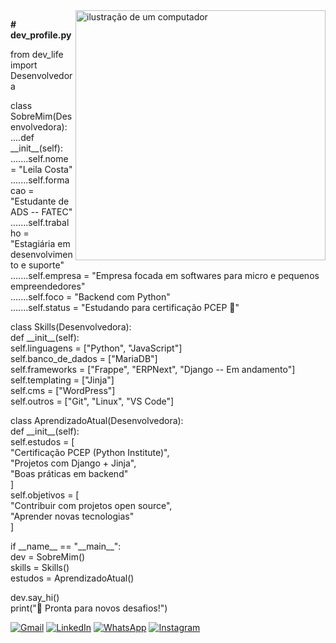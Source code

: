 <img src="https://raw.githubusercontent.com/MicaelliMedeiros/micaellimedeiros/master/image/computer-illustration.png" alt="ilustração de um computador" min-width="400px" max-width="400px" width="400px" align="right">

<p align="left"> 
  <strong># dev_profile.py</strong>
</p>

<p align="left">
  from dev_life import Desenvolvedora
</p>

<p align="left">
  class SobreMim(Desenvolvedora): <br>
  ....def __init__(self): <br>
  .......self.nome = "Leila Costa" <br>
  .......self.formacao = "Estudante de ADS -- FATEC" <br>
  .......self.trabalho = "Estagiária em desenvolvimento e suporte" <br>
  .......self.empresa = "Empresa focada em softwares para micro e pequenos empreendedores" <br>
  .......self.foco = "Backend com Python" <br>
  .......self.status = "Estudando para certificação PCEP 🧠" <br>
</p>

<p align="left">
  class Skills(Desenvolvedora): <br>
    def __init__(self): <br>
        self.linguagens = ["Python", "JavaScript"] <br>
        self.banco_de_dados = ["MariaDB"] <br>
        self.frameworks = ["Frappe", "ERPNext", "Django -- Em andamento"] <br>
        self.templating = ["Jinja"] <br>
        self.cms = ["WordPress"] <br>
        self.outros = ["Git", "Linux", "VS Code"] <br>
</p>

<p align="left">
  class AprendizadoAtual(Desenvolvedora): <br>
    def __init__(self): <br>
        self.estudos = [ <br>
            "Certificação PCEP (Python Institute)", <br>
            "Projetos com Django + Jinja", <br>
            "Boas práticas em backend" <br>
        ] <br>
        self.objetivos = [ <br>
            "Contribuir com projetos open source", <br>
            "Aprender novas tecnologias" <br>
        ] <br>
</p>

<p align="left">
  if __name__ == "__main__": <br>
    dev = SobreMim() <br>
    skills = Skills() <br>
    estudos = AprendizadoAtual() <br>
</p>

<p align="left">
    dev.say_hi() <br>
    print("🚀 Pronta para novos desafios!") <br>
</p>

<p align="left">
  <a href="san.costa.leila@gmail.com" title="Gmail">
  <img src="https://img.shields.io/badge/-Gmail-FF0000?style=flat-square&labelColor=FF0000&logo=gmail&logoColor=white&link=LINK-DO-SEU-GMAIL" alt="Gmail"/></a>
  <a href="https://www.linkedin.com/in/leila-sanchez-costa" title="LinkedIn">
  <img src="https://img.shields.io/badge/-Linkedin-0e76a8?style=flat-square&logo=Linkedin&logoColor=white&link=LINK-DO-SEU-LINKEDIN" alt="LinkedIn"/></a>
  <a href="https://wa.me/qr/NMNKGA34WJ7XG1" title="WhatsApp">
  <img src="https://img.shields.io/badge/-WhatsApp-25d366?style=flat-square&labelColor=25d366&logo=whatsapp&logoColor=white&link=API-DO-SEU-WHATSAPP" alt="WhatsApp"/></a>
  <a href="#" title="Instagram">
  <img src="https://img.shields.io/badge/-Instagram-DF0174?style=flat-square&labelColor=DF0174&logo=instagram&logoColor=white&link=LINK-DO-SEU-INSTAGRAM" alt="Instagram"/></a>
</p>
